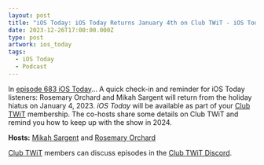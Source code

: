 ```yaml
---
layout: post
title: "iOS Today: iOS Today Returns January 4th on Club TWiT - iOS Today Becomes a Club TWiT Exclusive in the New Year!"
date: 2023-12-26T17:00:00.000Z
type: post
artwork: ios_today
tags:
  - iOS Today
  - Podcast
---
```

In [episode 683 iOS Today](https://twit.tv/shows/ios-today/episodes/683c)...
A quick check-in and reminder for iOS Today listeners: Rosemary Orchard and Mikah Sargent will return from the holiday hiatus on January 4, 2023. _iOS Today_ will be available as part of your [Club TWiT](https://twit.tv/clubtwit) membership. The co-hosts share some details on Club TWiT and remind you how to keep up with the show in 2024.

**Hosts:** [Mikah Sargent](https://twit.tv/people/mikah-sargent) and [Rosemary Orchard](https://twit.tv/people/rosemary-orchard)

[Club TWiT](https://twit.tv/clubtwit) members can discuss episodes in the [Club TWiT Discord](https://twit.memberful.com/account/discord/authorize).